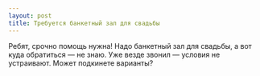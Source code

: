 ```yaml
---
layout: post 
title: Требуется банкетный зал для свадьбы 
--- 
```

Ребят, срочно помощь нужна! Надо банкетный зал для свадьбы, а вот куда обратиться — не знаю. Уже везде звонил — условия не устраивают. Может подкинете варианты?